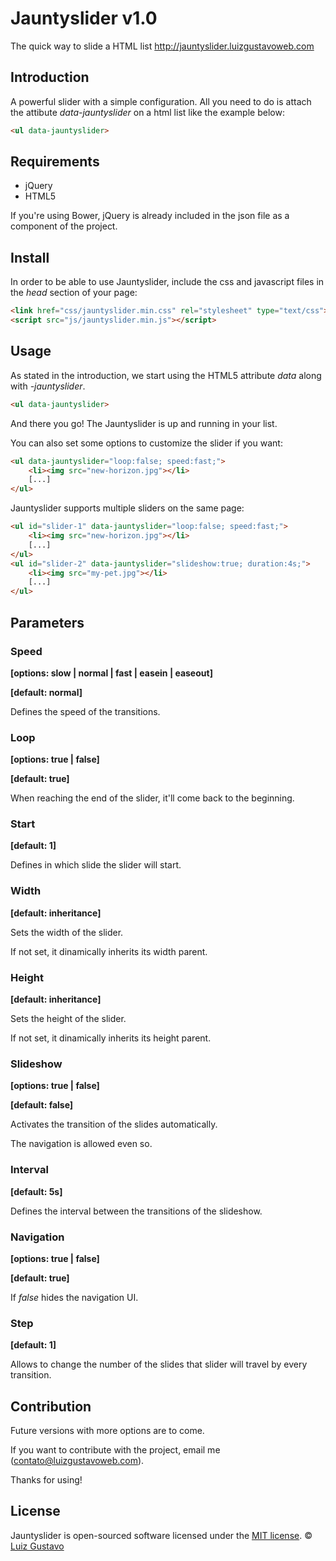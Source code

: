 # Jauntyslider v1.0
The quick way to slide a HTML list http://jauntyslider.luizgustavoweb.com

## Introduction
A powerful slider with a simple configuration. All you need to do is attach the attibute *data-jauntyslider* on a html list like the example below:

```html
<ul data-jauntyslider>
```

## Requirements
- jQuery
- HTML5

If you're using Bower, jQuery is already included in the json file as a component of the project.

## Install
In order to be able to use Jauntyslider, include the css and javascript files in the *head* section of your page:

```html
<link href="css/jauntyslider.min.css" rel="stylesheet" type="text/css">
<script src="js/jauntyslider.min.js"></script>
```

## Usage
As stated in the introduction, we start using the HTML5 attribute *data* along with *-jauntyslider*.

```html
<ul data-jauntyslider>
```

And there you go! The Jauntyslider is up and running in your list.

You can also set some options to customize the slider if you want:

```html
<ul data-jauntyslider="loop:false; speed:fast;">
	<li><img src="new-horizon.jpg"></li>
	[...]
</ul>
```

Jauntyslider supports multiple sliders on the same page:

```html
<ul id="slider-1" data-jauntyslider="loop:false; speed:fast;">
	<li><img src="new-horizon.jpg"></li>
	[...]
</ul>
<ul id="slider-2" data-jauntyslider="slideshow:true; duration:4s;">
	<li><img src="my-pet.jpg"></li>
	[...]
</ul>
```

## Parameters

### Speed

**[options: slow | normal | fast | easein | easeout]**

**[default: normal]**

Defines the speed of the transitions.

### Loop

**[options: true | false]**

**[default: true]**

When reaching the end of the slider, it'll come back to the beginning.

### Start

**[default: 1]**

Defines in which slide the slider will start. 

### Width

**[default: inheritance]**

Sets the width of the slider. 

If not set, it dinamically inherits its width parent.

### Height

**[default: inheritance]**

Sets the height of the slider. 

If not set, it dinamically inherits its height parent.

### Slideshow

**[options: true | false]**

**[default: false]**

Activates the transition of the slides automatically. 

The navigation is allowed even so.

### Interval

**[default: 5s]**

Defines the interval between the transitions of the slideshow.

### Navigation

**[options: true | false]**

**[default: true]**

If <em>false</em> hides the navigation UI.

### Step

**[default: 1]**

Allows to change the number of the slides that slider will travel by every transition.

## Contribution
Future versions with more options are to come.

If you want to contribute with the project, email me ([contato@luizgustavoweb.com](mailto:contato@luizgustavoweb.com)).

Thanks for using!

## License
Jauntyslider is open-sourced software licensed under the [MIT license](http://opensource.org/licenses/MIT).
© [Luiz Gustavo](http://www.luizgustavoweb.com)
